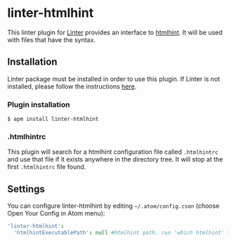 # linter-htmlhint

This linter plugin for [Linter](https://github.com/AtomLinter/Linter) provides
an interface to [htmlhint](https://github.com/yaniswang/HTMLHint). It will be
used with files that have the syntax.

## Installation

Linter package must be installed in order to use this plugin. If Linter is not
installed, please follow the instructions [here](https://github.com/AtomLinter/Linter).

### Plugin installation

```ShellSession
$ apm install linter-htmlhint
```

### .htmlhintrc

This plugin will search for a htmlhint configuration file called `.htmlhintrc`
and use that file if it exists anywhere in the directory tree. It will stop at
the first `.htmlhintrc` file found.

## Settings

You can configure linter-htmlhint by editing `~/.atom/config.cson` (choose Open
Your Config in Atom menu):

```coffeescript
'linter-htmlhint':
  'htmlhintExecutablePath': null #htmlhint path. run 'which htmlhint' to find the path
```

[linter]: https://github.com/AtomLinter/Linter "Linter"
